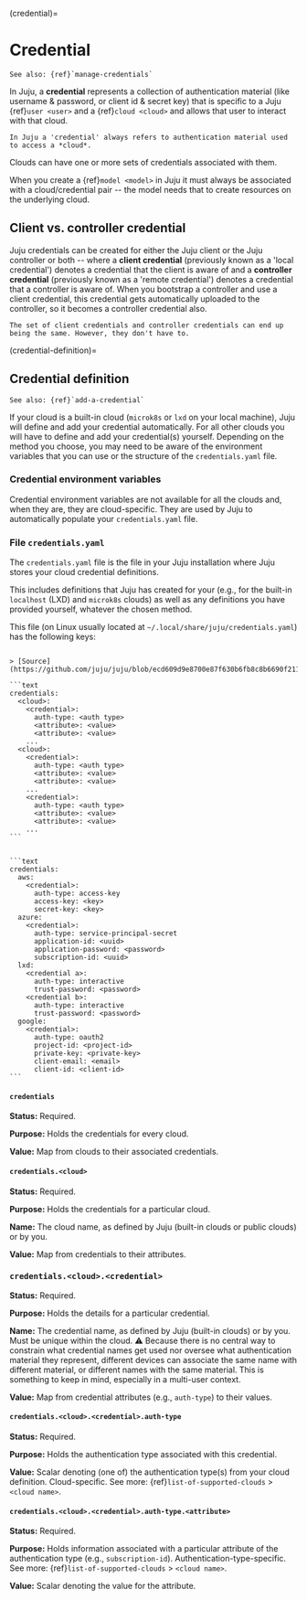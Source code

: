 (credential)=
# Credential

```{ibnote}
See also: {ref}`manage-credentials`
```

In Juju, a **credential** represents a collection of authentication material (like username & password, or client id & secret key) that is specific to a Juju {ref}`user <user>` and a {ref}`cloud <cloud>` and allows that user to interact with that cloud.

```{important}
In Juju a 'credential' always refers to authentication material used to access a *cloud*.
```

Clouds can have one or more sets of credentials associated with them.

When you create a  {ref}`model <model>` in Juju it must always be associated with a cloud/credential pair -- the model needs that to create resources on the underlying cloud.

<!--DOUBLE-CHECK: Credentials are stored in .local/share/juju/credentials.yaml. You can verify this by running
```text
cat .local/share/juju/credentials.yaml
```
-->

## Client vs. controller credential

Juju credentials can be created for either the Juju client or the Juju controller or both -- where a **client credential** (previously known as a 'local credential') denotes a credential that the client is aware of and a **controller credential** (previously known as a 'remote credential') denotes a credential that a controller is aware of. When you bootstrap a controller and use a client credential, this credential gets automatically uploaded to the controller, so it becomes a controller credential also.

```{important}
The set of client credentials and controller credentials can end up being the same. However, they don't have to.
```

(credential-definition)=
## Credential definition

```{ibnote}
See also: {ref}`add-a-credential`
```

If your cloud is a built-in cloud (`microk8s` or `lxd` on your local machine), Juju will define and add your credential automatically. For all other clouds you will have to define and add your credential(s) yourself. Depending on the method you choose, you may need to be aware of the environment variables that you can use or the structure of the `credentials.yaml` file.

### Credential environment variables

Credential environment variables are not available for all the clouds and, when they are, they are cloud-specific. They are used by Juju to automatically populate your `credentials.yaml` file.

### File `credentials.yaml`

The `credentials.yaml` file is the file in your Juju installation where Juju stores your cloud credential definitions.

This includes definitions that Juju has created for your (e.g., for the built-in `localhost` (LXD) and `microk8s` clouds) as well as any definitions you have provided yourself, whatever the chosen method.


This file (on Linux usually located at `~/.local/share/juju/credentials.yaml`) has the following keys:

````{dropdown} Expand to view the schema all at once

> [Source](https://github.com/juju/juju/blob/ecd609d9e8700e87f630b6fb8c8b6690f211092d/cloud/credentials.go#L87)

```text
credentials:
  <cloud>:
    <credential>:
      auth-type: <auth type>
      <attribute>: <value>
      <attribute>: <value>
    ...
  <cloud>:
    <credential>:
      auth-type: <auth type>
      <attribute>: <value>
      <attribute>: <value>
    ...
    <credential>:
      auth-type: <auth type>
      <attribute>: <value>
      <attribute>: <value>
    ...
```

````

````{dropdown} Expand to view an example of five credentials being stored against four clouds

```text
credentials:
  aws:
    <credential>:
      auth-type: access-key
      access-key: <key>
      secret-key: <key>
  azure:
    <credential>:
      auth-type: service-principal-secret
      application-id: <uuid>
      application-password: <password>
      subscription-id: <uuid>
  lxd:
    <credential a>:
      auth-type: interactive
      trust-password: <password>
    <credential b>:
      auth-type: interactive
      trust-password: <password>
  google:
    <credential>:
      auth-type: oauth2
      project-id: <project-id>
      private-key: <private-key>
      client-email: <email>
      client-id: <client-id>
```

````

#### `credentials`


**Status:** Required.

**Purpose:** Holds the credentials for every cloud.

**Value:** Map from clouds to their associated credentials.

#### `credentials.<cloud>`


**Status:** Required.

**Purpose:** Holds the credentials for a particular cloud.

**Name:** The cloud name, as defined by Juju (built-in clouds or public clouds) or by you.

**Value:** Map from credentials to their attributes.

### `credentials.<cloud>.<credential>`

**Status:** Required.

**Purpose:** Holds the details for a particular credential.

**Name:** The credential name, as defined by Juju (built-in clouds) or by you. Must be unique within the cloud. :warning: Because there is no central way to constrain what credential names get used nor oversee what authentication material they represent, different devices can associate the same name with different material, or different names with the same material. This is something to keep in mind, especially in a multi-user context.


**Value:** Map from credential attributes (e.g., `auth-type`) to their values.

<!--
Every credential is born (created) from a specific Juju client, which, in turn, is bound to an independent computer host (“device”). There is thus no central way to constrain what credential names get used nor oversee what authentication material they represent. Because of this, different devices can associate the same name with different material, or the opposite, a different name with the same material. This is something to keep in mind, especially in a multi-user context.
-->


#### `credentials.<cloud>.<credential>.auth-type`

**Status:** Required.

**Purpose:** Holds the authentication type associated with this credential.

**Value:** Scalar denoting (one of) the authentication type(s) from your cloud definition. Cloud-specific. See more: {ref}`list-of-supported-clouds` > `<cloud name>`.

#### `credentials.<cloud>.<credential>.auth-type.<attribute>`

**Status:** Required.

**Purpose:** Holds information associated with a particular attribute of the authentication type (e.g., `subscription-id`). Authentication-type-specific. See more: {ref}`list-of-supported-clouds` > `<cloud name>`.

**Value:** Scalar denoting the value for the attribute.
